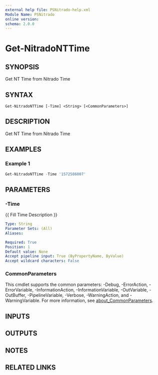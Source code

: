 ```yaml
---
external help file: PSNitrado-help.xml
Module Name: PSNitrado
online version:
schema: 2.0.0
---
```


# Get-NitradoNTTime

## SYNOPSIS
Get NT Time from Nitrado Time

## SYNTAX

```
Get-NitradoNTTime [-Time] <String> [<CommonParameters>]
```

## DESCRIPTION
Get NT Time from Nitrado Time

## EXAMPLES

### Example 1
```powershell
Get-NitradoNTTime -Time '1572586007'
```

## PARAMETERS

### -Time
{{ Fill Time Description }}

```yaml
Type: String
Parameter Sets: (All)
Aliases:

Required: True
Position: 1
Default value: None
Accept pipeline input: True (ByPropertyName, ByValue)
Accept wildcard characters: False
```

### CommonParameters
This cmdlet supports the common parameters: -Debug, -ErrorAction, -ErrorVariable, -InformationAction, -InformationVariable, -OutVariable, -OutBuffer, -PipelineVariable, -Verbose, -WarningAction, and -WarningVariable. For more information, see [about_CommonParameters](http://go.microsoft.com/fwlink/?LinkID=113216).

## INPUTS

## OUTPUTS

## NOTES

## RELATED LINKS
